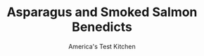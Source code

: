 ---
layout: ../../layouts/MarkdownPostLayout.astro
title: Asparagus and Smoked Salmon Benedicts
author: America's Test Kitchen
pubDate: 2023-03-15
description: "Smoked salmon and asparagus lighten up and put a springtime spin on classic eggs Benedict."
image_url: https://res.cloudinary.com/hksqkdlah/image/upload/ar_1:1,c_fill,dpr_2.0,f_auto,fl_lossy.progressive.strip_profile,g_faces:auto,q_auto:low,w_344/SFS_AsparagusSmokedSalmonBenedictsBrownedButterHollandaise_029_jqkpj0
tags: ["Main Courses","Vegetables","Fish & Seafood","Breakfast & Brunch"]
calories: 1505
protein: 29
carbohydrates: 29
fats: 16
fiber: 3
ingredients: ["8 ounces, thin asparagus, trimmed and cut into 4-inch lengths","1 tablespoon, unsalted butter, melted, plus 16 tablespoons unsalted butter","Pinch plus 1⁄4 teaspoon, table salt, divided, plus salt for cooking eggs","4 , English muffins, split and toasted","8 ounces sliced, smoked salmon","8 , large eggs plus 3 large yolks, divided","2 tablespoons, lemon juice","Pinch , cayenne pepper","2 tablespoons, distilled white vinegar"]
serves: 4
time: "50 minutes"
instructions: ["Adjust oven rack 6 inches from broiler element and heat broiler. Toss asparagus, melted butter, and pinch salt together on rimmed baking sheet. Broil until asparagus is tender, about 5 minutes. Arrange muffins split side up on platter. Divide asparagus and salmon evenly among muffin halves.","Cook 16 tablespoons butter in 12-inch skillet over medium-high heat until golden brown and fragrant, about 5 minutes. Transfer to bowl and refrigerate until butter registers 190 degrees, 3 to 5 minutes. Process egg yolks, lemon juice, cayenne, and ¼ teaspoon salt in blender until frothy, about 10 seconds. With blender running, slowly drizzle in hot butter until fully emulsified, about 2 minutes. Adjust consistency with hot water as needed and season with salt to taste. Cover to keep warm.","Fill now-empty skillet nearly to rim with water. Add vinegar and 1 teaspoon salt and bring to boil over high heat. Crack remaining 8 eggs into liquid measuring cup. Gently tip eggs into water, one at a time, leaving space between them. Off heat, cover skillet and poach eggs until whites are set but yolks are slightly runny, about 4 minutes. Using slotted spoon, remove eggs from skillet and arrange on prepared muffin halves. Spoon hollandaise over each egg. Serve."]
nutrition: ["467 mg Potassium, K","383 mg Phosphorus, P","179 mg Calcium, Ca","5 mg Iron, Fe","51 mg Magnesium, Mg","725 mg Sodium, Na","2 mg Zinc, Zn","16 g Total lipid (fat)","5 mg Niacin","5 g Fatty acids, total monounsaturated","3 g Fatty acids, total polyunsaturated","6 mg Vitamin C, total ascorbic acid","11 µg Vitamin D (D2 + D3)","392 mg Cholesterol","5 g Fatty acids, total saturated","3 g Fiber, total dietary","14 µg Folic acid","101 µg Folate, food","2 g Sugars, total","24 µg Vitamin K (phylloquinone)","208 g Water","29 g Carbohydrate, by difference","125 µg Folate, DFE","29 g Protein","2 mg Vitamin E (alpha-tocopherol)","2 µg Vitamin B-12","221 µg Vitamin A, RAE","376 kcal Energy","1505 calories"]
notes: "Serve sprinkled with chopped fresh chives."
---